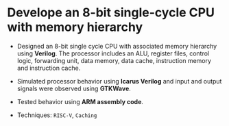 # Develope an 8-bit single-cycle CPU with memory hierarchy

- Designed an 8-bit single cycle CPU with associated memory hierarchy using **Verilog**. The processor includes an ALU, register files, control logic, forwarding unit, data memory, data cache, instruction memory and instruction cache.

- Simulated processor behavior using **Icarus Verilog** and input and output signals were observed using **GTKWave**.

- Tested behavior using **ARM assembly code**.

- Techniques: `RISC-V`, `Caching`
